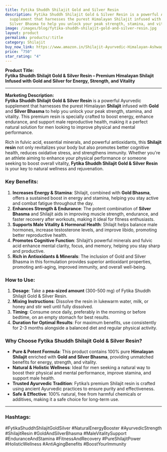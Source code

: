 ```yaml
---
title: Fytika Shuddh Shilajit Gold and Silver Resin
description: Fytika Shuddh Shilajit Gold & Silver Resin is a powerful Ayurvedic
  supplement that harnesses the purest Himalayan Shilajit infused with Gold and
  Silver Bhasma to help you unlock your peak strength, stamina, and vitality.
image: /images/blog/fytika-shuddh-shilajit-gold-and-silver-resin.jpg
layout: product
permalink: products/:title
category: Shilajit
buy_now_link: https://www.amazon.in/Shilajit-Ayurvedic-Himalayan-Ashwagandha-Gokshura/dp/B0D7SJZXJ3/ref=sr_1_22_sspa?crid=1YY2DLXEMCWUZ&tag=m0150-21
price: "750"
star_rating: "4"
---
```

**Product Title:**  
**Fytika Shuddh Shilajit Gold & Silver Resin – Premium Himalayan Shilajit Infused with Gold and Silver for Energy, Strength, and Vitality**

---

**Marketing Description:**  
**Fytika Shuddh Shilajit Gold & Silver Resin** is a powerful Ayurvedic supplement that harnesses the purest Himalayan **Shilajit** infused with **Gold** and **Silver Bhasma** to help you unlock your peak strength, stamina, and vitality. This premium resin is specially crafted to boost energy, enhance endurance, and support male reproductive health, making it a perfect natural solution for men looking to improve physical and mental performance.

Rich in fulvic acid, essential minerals, and powerful antioxidants, this **Shilajit resin** not only revitalizes your body but also promotes better cognitive health, reduces oxidative stress, and strengthens immunity. Whether you're an athlete aiming to enhance your physical performance or someone seeking to boost overall vitality, **Fytika Shuddh Shilajit Gold & Silver Resin** is your key to natural wellness and rejuvenation.

### **Key Benefits**:
1. **Increases Energy & Stamina**: Shilajit, combined with **Gold Bhasma**, offers a sustained boost in energy and stamina, helping you stay active and combat fatigue throughout the day.
2. **Enhances Strength & Endurance**: The potent combination of **Silver Bhasma** and Shilajit aids in improving muscle strength, endurance, and faster recovery after workouts, making it ideal for fitness enthusiasts.
3. **Supports Male Vitality & Hormonal Health**: Shilajit helps balance male hormones, increase testosterone levels, and improve libido, promoting better reproductive health.
4. **Promotes Cognitive Function**: Shilajit’s powerful minerals and fulvic acid enhance mental clarity, focus, and memory, helping you stay sharp and productive.
5. **Rich in Antioxidants & Minerals**: The inclusion of Gold and Silver Bhasma in this formulation provides superior antioxidant properties, promoting anti-aging, improved immunity, and overall well-being.

### **How to Use**:
1. **Dosage**: Take a **pea-sized amount** (300-500 mg) of Fytika Shuddh Shilajit Gold & Silver Resin.
2. **Mixing Instructions**: Dissolve the resin in lukewarm water, milk, or honey and stir well until fully dissolved.
3. **Timing**: Consume once daily, preferably in the morning or before bedtime, on an empty stomach for best results.
4. **Duration for Optimal Results**: For maximum benefits, use consistently for 2-3 months alongside a balanced diet and regular physical activity.

### **Why Choose Fytika Shuddh Shilajit Gold & Silver Resin?**
- **Pure & Potent Formula**: This product contains 100% pure **Himalayan Shilajit** enriched with **Gold and Silver Bhasma**, providing unmatched benefits for energy, strength, and vitality.
- **Natural & Holistic Wellness**: Ideal for men seeking a natural way to boost their physical and mental performance, improve stamina, and support male health.
- **Trusted Ayurvedic Tradition**: Fytika’s premium Shilajit resin is crafted using ancient Ayurvedic practices to ensure purity and effectiveness.
- **Safe & Effective**: 100% natural, free from harmful chemicals or additives, making it a safe choice for long-term use.

---

### **Hashtags**:  
#FytikaShuddhShilajitGoldSilver #NaturalEnergyBooster #AyurvedicStrength #ShilajitResin #GoldAndSilverBhasma #MaleVitalitySupport #EnduranceAndStamina #FitnessAndRecovery #PureShilajitPower #HolisticWellness #AntiAgingBenefits #BoostYourImmunity
